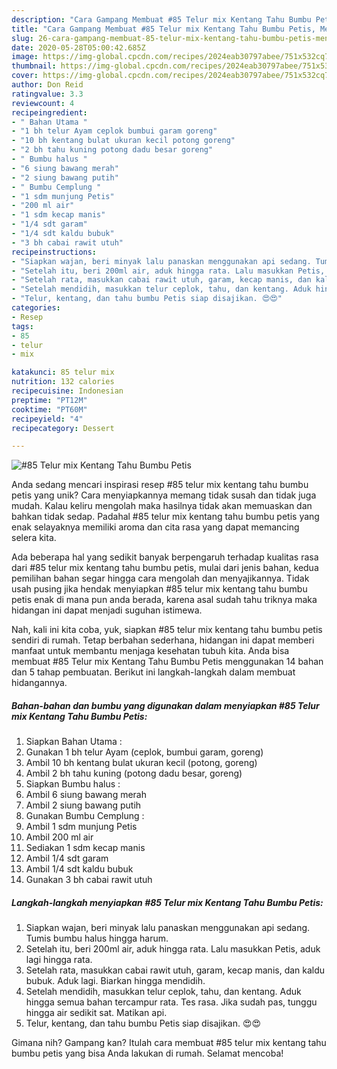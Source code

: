 ```yaml
---
description: "Cara Gampang Membuat #85 Telur mix Kentang Tahu Bumbu Petis, Menggugah Selera"
title: "Cara Gampang Membuat #85 Telur mix Kentang Tahu Bumbu Petis, Menggugah Selera"
slug: 26-cara-gampang-membuat-85-telur-mix-kentang-tahu-bumbu-petis-menggugah-selera
date: 2020-05-28T05:00:42.685Z
image: https://img-global.cpcdn.com/recipes/2024eab30797abee/751x532cq70/85-telur-mix-kentang-tahu-bumbu-petis-foto-resep-utama.jpg
thumbnail: https://img-global.cpcdn.com/recipes/2024eab30797abee/751x532cq70/85-telur-mix-kentang-tahu-bumbu-petis-foto-resep-utama.jpg
cover: https://img-global.cpcdn.com/recipes/2024eab30797abee/751x532cq70/85-telur-mix-kentang-tahu-bumbu-petis-foto-resep-utama.jpg
author: Don Reid
ratingvalue: 3.3
reviewcount: 4
recipeingredient:
- " Bahan Utama "
- "1 bh telur Ayam ceplok bumbui garam goreng"
- "10 bh kentang bulat ukuran kecil potong goreng"
- "2 bh tahu kuning potong dadu besar goreng"
- " Bumbu halus "
- "6 siung bawang merah"
- "2 siung bawang putih"
- " Bumbu Cemplung "
- "1 sdm munjung Petis"
- "200 ml air"
- "1 sdm kecap manis"
- "1/4 sdt garam"
- "1/4 sdt kaldu bubuk"
- "3 bh cabai rawit utuh"
recipeinstructions:
- "Siapkan wajan, beri minyak lalu panaskan menggunakan api sedang. Tumis bumbu halus hingga harum."
- "Setelah itu, beri 200ml air, aduk hingga rata. Lalu masukkan Petis, aduk lagi hingga rata."
- "Setelah rata, masukkan cabai rawit utuh, garam, kecap manis, dan kaldu bubuk. Aduk lagi. Biarkan hingga mendidih."
- "Setelah mendidih, masukkan telur ceplok, tahu, dan kentang. Aduk hingga semua bahan tercampur rata. Tes rasa. Jika sudah pas, tunggu hingga air sedikit sat. Matikan api."
- "Telur, kentang, dan tahu bumbu Petis siap disajikan. 😍😍"
categories:
- Resep
tags:
- 85
- telur
- mix

katakunci: 85 telur mix 
nutrition: 132 calories
recipecuisine: Indonesian
preptime: "PT12M"
cooktime: "PT60M"
recipeyield: "4"
recipecategory: Dessert

---
```



![#85 Telur mix Kentang Tahu Bumbu Petis](https://img-global.cpcdn.com/recipes/2024eab30797abee/751x532cq70/85-telur-mix-kentang-tahu-bumbu-petis-foto-resep-utama.jpg)

Anda sedang mencari inspirasi resep #85 telur mix kentang tahu bumbu petis yang unik? Cara menyiapkannya memang tidak susah dan tidak juga mudah. Kalau keliru mengolah maka hasilnya tidak akan memuaskan dan bahkan tidak sedap. Padahal #85 telur mix kentang tahu bumbu petis yang enak selayaknya memiliki aroma dan cita rasa yang dapat memancing selera kita.



Ada beberapa hal yang sedikit banyak berpengaruh terhadap kualitas rasa dari #85 telur mix kentang tahu bumbu petis, mulai dari jenis bahan, kedua pemilihan bahan segar hingga cara mengolah dan menyajikannya. Tidak usah pusing jika hendak menyiapkan #85 telur mix kentang tahu bumbu petis enak di mana pun anda berada, karena asal sudah tahu triknya maka hidangan ini dapat menjadi suguhan istimewa.


Nah, kali ini kita coba, yuk, siapkan #85 telur mix kentang tahu bumbu petis sendiri di rumah. Tetap berbahan sederhana, hidangan ini dapat memberi manfaat untuk membantu menjaga kesehatan tubuh kita. Anda bisa membuat #85 Telur mix Kentang Tahu Bumbu Petis menggunakan 14 bahan dan 5 tahap pembuatan. Berikut ini langkah-langkah dalam membuat hidangannya.

<!--inarticleads1-->

##### Bahan-bahan dan bumbu yang digunakan dalam menyiapkan #85 Telur mix Kentang Tahu Bumbu Petis:

1. Siapkan  Bahan Utama :
1. Gunakan 1 bh telur Ayam (ceplok, bumbui garam, goreng)
1. Ambil 10 bh kentang bulat ukuran kecil (potong, goreng)
1. Ambil 2 bh tahu kuning (potong dadu besar, goreng)
1. Siapkan  Bumbu halus :
1. Ambil 6 siung bawang merah
1. Ambil 2 siung bawang putih
1. Gunakan  Bumbu Cemplung :
1. Ambil 1 sdm munjung Petis
1. Ambil 200 ml air
1. Sediakan 1 sdm kecap manis
1. Ambil 1/4 sdt garam
1. Ambil 1/4 sdt kaldu bubuk
1. Gunakan 3 bh cabai rawit utuh




<!--inarticleads2-->

##### Langkah-langkah menyiapkan #85 Telur mix Kentang Tahu Bumbu Petis:

1. Siapkan wajan, beri minyak lalu panaskan menggunakan api sedang. Tumis bumbu halus hingga harum.
1. Setelah itu, beri 200ml air, aduk hingga rata. Lalu masukkan Petis, aduk lagi hingga rata.
1. Setelah rata, masukkan cabai rawit utuh, garam, kecap manis, dan kaldu bubuk. Aduk lagi. Biarkan hingga mendidih.
1. Setelah mendidih, masukkan telur ceplok, tahu, dan kentang. Aduk hingga semua bahan tercampur rata. Tes rasa. Jika sudah pas, tunggu hingga air sedikit sat. Matikan api.
1. Telur, kentang, dan tahu bumbu Petis siap disajikan. 😍😍




Gimana nih? Gampang kan? Itulah cara membuat #85 telur mix kentang tahu bumbu petis yang bisa Anda lakukan di rumah. Selamat mencoba!
